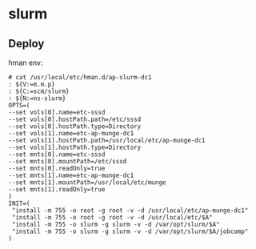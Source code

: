 slurm
=====

Deploy
------
hman env:

    # cat /usr/local/etc/hman.d/ap-slurm-dc1
    : ${V:=m.m.p}
    : ${C:=scm/slurm}
    : ${N:=ns-slurm}
    OPTS=(
    --set vols[0].name=etc-sssd
    --set vols[0].hostPath.path=/etc/sssd
    --set vols[0].hostPath.type=Directory
    --set vols[1].name=etc-ap-munge-dc1
    --set vols[1].hostPath.path=/usr/local/etc/ap-munge-dc1
    --set vols[1].hostPath.type=Directory
    --set mnts[0].name=etc-sssd
    --set mnts[0].mountPath=/etc/sssd
    --set mnts[0].readOnly=true
    --set mnts[1].name=etc-ap-munge-dc1
    --set mnts[1].mountPath=/usr/local/etc/munge
    --set mnts[1].readOnly=true
    )
    INIT=(
     "install -m 755 -o root -g root -v -d /usr/local/etc/ap-munge-dc1"
     "install -m 755 -o root -g root -v -d /usr/local/etc/$A"
     "install -m 755 -o slurm -g slurm -v -d /var/opt/slurm/$A"
     "install -m 755 -o slurm -g slurm -v -d /var/opt/slurm/$A/jobcomp"
    )
